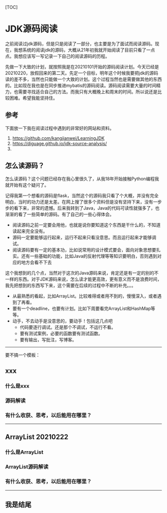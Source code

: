 [TOC]

# JDK源码阅读



之前阅读过jdk源码，但是只是阅读了一部分，也主要是为了面试而阅读源码。现在，我想系统的阅读jdk的源码，大概从21年初我就开始阅读了目前只看了一点点。我想应该写一写记录一下自己的阅读源码的历程。



先做一下大致的计划，就按照我是在20210101开始的源码阅读计划。今天已经是20210220，放假回来的第二天。先定一个目标，明年这个时候我要把jdk的源码读的差不多，当然也只能做一个大致的计划。这个过程当然也是需要做其他的东西的。比如现在我也是在同步推进mybatis的源码阅读。源码阅读需要大量的时间精力，也需要寻找适合自己的方法。而我只有大概晚上和周末的时间。所以说还是比较困难。希望我能坚持住。



## 参考

下面放一下我在阅读过程中遇到的非常好的网站和资料。

1. https://github.com/kangjianwei/LearningJDK
2. https://diguage.github.io/jdk-source-analysis/
3. 

## 怎么读源码？

怎么读源码？这个问题已经存在我心里很久了，从我18年开始接触Python编程我就开始有这个疑问了。

记得我第一个想看的源码是flask，当然这个的源码我只看了个大概，并没有完全明白，当时的功力还是太差。在网上搜了很多个资料但是没有坚持下来，没有一步步的看下来，非常的遗憾。后来我转到了Java，Java的代码可读性就强多了，也渐渐的看了一些简单的源码。有了自己的一些心得体会。

- 阅读源码之前一定要会用他，也就是说你要知道这个东西是干什么的，不知道读起来完全没有。
- 源码一定要能够运行起来，运行不起来只看没意思。而且运行起来才能够调试。
- 阅读源码要有一定的基本功，比如说常用的设计模式要会，面向对象思想要扎实。还有一些基础的功能，比如Java的反射代理等等知识要明白，否则遇到对应的地方会看不下去

这个我想到的几个点，当然对于这次的Java源码来说，肯定还是有一定的别的不一样的东西。对于JDK源码来说，怎么读才能更高效，更有意义而不是浪费时间，我先把想到的东西写下来，这个需要在后续的过程中不断的补充。。。

- 从最熟悉的看起，比如ArrayList。比较难得或者用不到的，慢慢深入，或者遇到了再看。
- 要有一个deadline，也要有计划。比如下周要看完ArrayList和HashMap等等。
- 动手，不去动手是没意思的，要动手！包括这几点吧
    - 代码要逐行调试。还是那个不调试，不运行不看。
    - 要有测试案例，必要的函数要有测试函数。
    - 要有输出，写批注，写博客。

---

要不搞一个模板：

## xxx

### 什么是xxx



### 源码解读



### 有什么收获、思考，以后能用在哪里？

---

## ArrayList 20210222

### 什么是ArrayList



### ArrayList源码解读



### 有什么收获、思考，以后能用在哪里？





























---

## 我是结尾